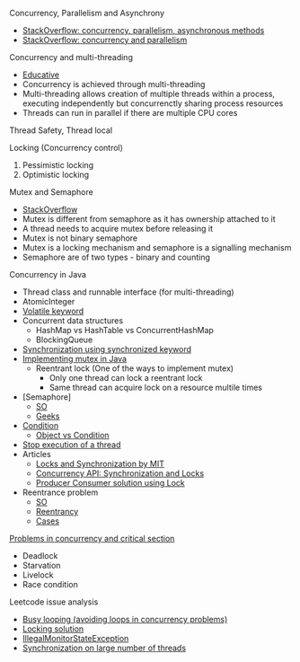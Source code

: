 
Concurrency, Parallelism and Asynchrony
- [StackOverflow: concurrency, parallelism, asynchronous methods](https://stackoverflow.com/questions/4844637/what-is-the-difference-between-concurrency-parallelism-and-asynchronous-methods)
- [StackOverflow: concurrency and parallelism](https://stackoverflow.com/questions/1050222/what-is-the-difference-between-concurrency-and-parallelism)

Concurrency and multi-threading 
- [Educative](https://www.educative.io/blog/multithreading-and-concurrency-fundamentals)
- Concurrency is achieved through multi-threading 
- Multi-threading allows creation of multiple threads within a process, executing independently but concurrenctly sharing process resources
- Threads can run in parallel if there are multiple CPU cores 

Thread Safety, Thread local

Locking (Concurrency control) 
  1. Pessimistic locking 
  2. Optimistic locking 

Mutex and Semaphore 
- [StackOverflow](https://stackoverflow.com/questions/771347/what-is-mutex-and-semaphore-in-java-what-is-the-main-difference)
- Mutex is different from semaphore as it has ownership attached to it
- A thread needs to acquire mutex before releasing it 
- Mutex is not binary semaphore
- Mutex is a locking mechanism and semaphore is a signalling mechanism 
- Semaphore are of two types - binary and counting 

Concurrency in Java 
- Thread class and runnable interface (for multi-threading)
- AtomicInteger
- [Volatile keyword](https://www.geeksforgeeks.org/volatile-keyword-in-java/)
- Concurrent data structures 
  - HashMap vs HashTable vs ConcurrentHashMap
  - BlockingQueue
- [Synchronization using synchronized keyword](https://www.geeksforgeeks.org/synchronization-in-java/)
- [Implementing mutex in Java](https://stackoverflow.com/questions/5291041/is-there-a-mutex-in-java) 
  - Reentrant lock (One of the ways to implement mutex)
    - Only one thread can lock a reentrant lock
    - Same thread can acquire lock on a resource multile times   
- [Semaphore]
  - [SO](https://docs.oracle.com/javase/7/docs/api/java/util/concurrent/Semaphore.html)   
  - [Geeks](https://www.geeksforgeeks.org/semaphore-in-java/)
- [Condition](https://docs.oracle.com/javase/7/docs/api/java/util/concurrent/locks/Condition.html)
  - [Object vs Condition](https://stackoverflow.com/questions/51063963/object-vs-condition-wait-vs-await)
- [Stop execution of a thread](https://www.geeksforgeeks.org/java-concurrency-yield-sleep-and-join-methods/)
- Articles
  - [Locks and Synchronization by MIT](https://web.mit.edu/6.005/www/fa15/classes/23-locks/) 
  - [Concurrency API: Synchronization and Locks](https://winterbe.com/posts/2015/04/30/java8-concurrency-tutorial-synchronized-locks-examples/)
  - [Producer Consumer solution using Lock](https://javarevisited.blogspot.com/2015/06/java-lock-and-condition-example-producer-consumer.html#axzz7FdFkypML)
- Reentrance problem 
  - [SO](https://stackoverflow.com/questions/2799023/what-exactly-is-a-reentrant-function)
  - [Reentrancy](https://en.wikipedia.org/wiki/Reentrancy_(computing))
  - [Cases](https://stackoverflow.com/questions/13983753/under-what-conditions-can-a-thread-enter-a-lock-monitor-region-more-than-once)

[Problems in concurrency and critical section](https://www.geeksforgeeks.org/synchronization-in-java/)
- Deadlock
- Starvation
- Livelock
- Race condition

Leetcode issue analysis
- [Busy looping (avoiding loops in concurrency problems)](https://leetcode.com/problems/print-foobar-alternately/discuss/1170524/Java-Sync-lock-resource)
- [Locking solution](https://leetcode.com/problems/print-foobar-alternately/discuss/1600113/Java-ReentrantLock-%2B-Condition-%2B-Volatile)
- [IllegalMonitorStateException](https://stackoverflow.com/questions/7126550/java-wait-and-notify-illegalmonitorstateexception)
- [Synchronization on large number of threads](https://leetcode.com/problems/building-h2o/)
